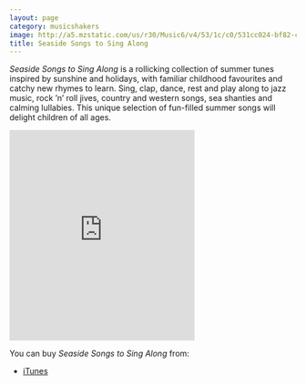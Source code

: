 ```yaml
---
layout: page
category: musicshakers
image: http://a5.mzstatic.com/us/r30/Music6/v4/53/1c/c0/531cc024-bf82-c326-1291-b24d08e6b4e7/dj.ttmaqlwz.170x170-75.jpg
title: Seaside Songs to Sing Along
---
```


*Seaside Songs to Sing Along* is a rollicking collection of summer tunes inspired by sunshine and holidays,  with familiar childhood favourites and catchy new rhymes to learn. Sing, clap, dance, rest and play along to jazz music, rock ’n’ roll jives, country and western songs, sea shanties and calming lullabies. This unique selection of fun-filled summer songs will delight children of all ages.

<iframe src="https://widgets.itunes.apple.com/widget.html?c=gb&brc=FFFFFF&blc=FFFFFF&trc=FFFFFF&tlc=FFFFFF&d=&t=&m=music&e=album&w=325&h=370&ids=893186379&wt=discovery&partnerId=&affiliate_id=&at=&ct=" frameborder="0" style="overflow-x:hidden;overflow-y:hidden;width:325px;height: 370px;border:0px"></iframe>

You can buy *Seaside Songs to Sing Along* from:

- [iTunes](https://itunes.apple.com/gb/album/seaside-songs-to-sing-along/id893186379)
